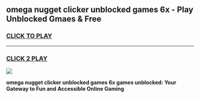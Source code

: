 
## omega nugget clicker unblocked games 6x - Play Unblocked Gmaes & Free
<h3>
<a href="https://news.freeplayer.one?title=omega_nugget_clicker_unblocked_games_6x&ref=23F">CLICK TO PLAY</a></h3>
<hr>

<h3>
<a href="https://news.freeplayer.one?title=omega_nugget_clicker_unblocked_games_6x&ref=23F">CLICK 2 PLAY</a>
  
</h3>

<a href="https://news.freeplayer.one?title=omega_nugget_clicker_unblocked_games_6x&ref=23F/"><img src="https://clearcache.store/games.png"></a>


**omega nugget clicker unblocked games 6x games unblocked: Your Gateway to Fun and Accessible Online Gaming**
